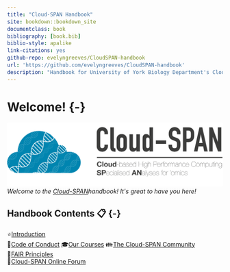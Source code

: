 ```yaml
--- 
title: "Cloud-SPAN Handbook"
site: bookdown::bookdown_site
documentclass: book
bibliography: [book.bib]
biblio-style: apalike
link-citations: yes
github-repo: evelyngreeves/CloudSPAN-handbook
url: 'https://github.com/evelyngreeves/CloudSPAN-handbook'
description: "Handbook for University of York Biology Department's Cloud-SPAN project."
---
```


# Welcome! {-}
![](images/cloud-span-logo-text.png)
*Welcome to the [Cloud-SPAN](https://cloud-span.york.ac.uk/)handbook! It's great to have you here!*

## Handbook Contents 📋 {-}
⭐[Introduction](#intro)   
🤝[Code of Conduct](#coc)
🎓[Our Courses](#courses)
👪[The Cloud-SPAN Community](#community)   
📌[FAIR Principles](#fair-principles)   
📜[Cloud-SPAN Online Forum](#forum)
